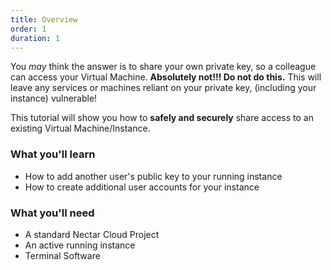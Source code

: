```yaml
---
title: Overview
order: 1
duration: 1
---
```

You *may* think the answer is to share your own private key, so a colleague can access your Virtual Machine. **Absolutely not!!! Do not do this.**
This will leave any services or machines reliant on your private key, (including your instance) vulnerable!

This tutorial will show you how to **safely and securely** share access to an existing Virtual Machine/Instance.

### What you'll learn

- How to add another user's public key to your running instance
- How to create additional user accounts for your instance

### What you'll need

- A standard Nectar Cloud Project
- An active running instance
- Terminal Software